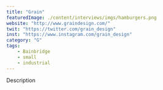 ```yaml
---
title: "Grain"
featuredImage: ./content/interviews/imgs/hamburgers.png
website: "http://www.graindesign.com/"
twit: "https://twitter.com/grain_design"
inst: "https://www.instagram.com/grain_design"
category: "G"
tags:
    - Bainbridge
    - small
    - industrial
---
```


Description
